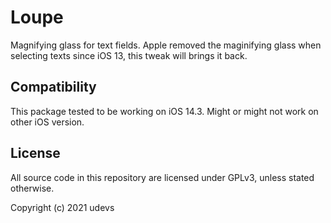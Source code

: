 # Loupe
 Magnifying glass for text fields. Apple removed the maginifying glass when selecting texts since iOS 13, this tweak will brings it back.

## Compatibility
This package tested to be working on iOS 14.3. Might or might not work on other iOS version.

## License
All source code in this repository are licensed under GPLv3, unless stated otherwise.

Copyright (c) 2021 udevs